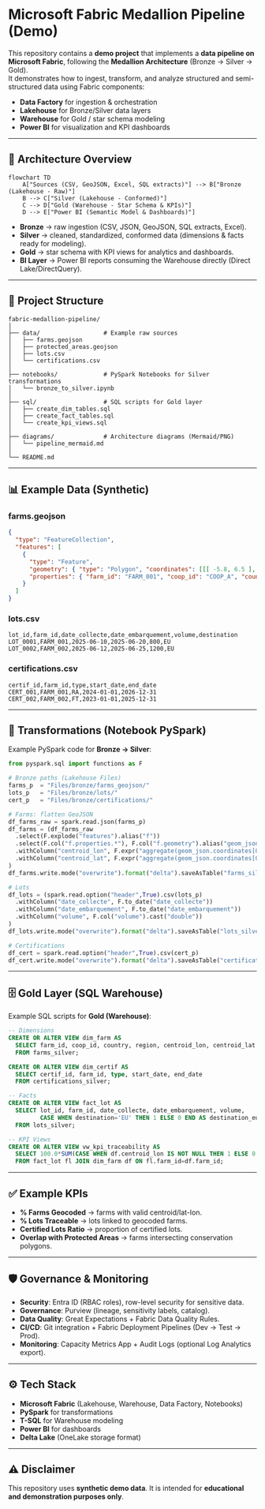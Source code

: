 # Microsoft Fabric Medallion Pipeline (Demo)

This repository contains a **demo project** that implements a **data pipeline on Microsoft Fabric**, following the **Medallion Architecture** (Bronze → Silver → Gold).  
It demonstrates how to ingest, transform, and analyze structured and semi-structured data using Fabric components:

- **Data Factory** for ingestion & orchestration  
- **Lakehouse** for Bronze/Silver data layers  
- **Warehouse** for Gold / star schema modeling  
- **Power BI** for visualization and KPI dashboards  

---

## 🚀 Architecture Overview

```mermaid
flowchart TD
    A["Sources (CSV, GeoJSON, Excel, SQL extracts)"] --> B["Bronze (Lakehouse - Raw)"]
    B --> C["Silver (Lakehouse - Conformed)"]
    C --> D["Gold (Warehouse - Star Schema & KPIs)"]
    D --> E["Power BI (Semantic Model & Dashboards)"]
````

* **Bronze** → raw ingestion (CSV, JSON, GeoJSON, SQL extracts, Excel).
* **Silver** → cleaned, standardized, conformed data (dimensions & facts ready for modeling).
* **Gold** → star schema with KPI views for analytics and dashboards.
* **BI Layer** → Power BI reports consuming the Warehouse directly (Direct Lake/DirectQuery).

---

## 📂 Project Structure

```
fabric-medallion-pipeline/
│
├── data/                  # Example raw sources
│   ├── farms.geojson
│   ├── protected_areas.geojson
│   ├── lots.csv
│   └── certifications.csv
│
├── notebooks/             # PySpark Notebooks for Silver transformations
│   └── bronze_to_silver.ipynb
│
├── sql/                   # SQL scripts for Gold layer
│   ├── create_dim_tables.sql
│   ├── create_fact_tables.sql
│   └── create_kpi_views.sql
│
├── diagrams/              # Architecture diagrams (Mermaid/PNG)
│   └── pipeline_mermaid.md
│
└── README.md
```

---

## 📊 Example Data (Synthetic)

### farms.geojson

```json
{
  "type": "FeatureCollection",
  "features": [
    {
      "type": "Feature",
      "geometry": { "type": "Polygon", "coordinates": [[[ -5.8, 6.5 ], [ -5.75, 6.5 ], [ -5.75, 6.55 ], [ -5.8, 6.55 ], [ -5.8, 6.5 ]]] },
      "properties": { "farm_id": "FARM_001", "coop_id": "COOP_A", "country": "CI", "region": "Sassandra-Marahoué" }
    }
  ]
}
```

### lots.csv

```csv
lot_id,farm_id,date_collecte,date_embarquement,volume,destination
LOT_0001,FARM_001,2025-06-10,2025-06-20,800,EU
LOT_0002,FARM_002,2025-06-12,2025-06-25,1200,EU
```

### certifications.csv

```csv
certif_id,farm_id,type,start_date,end_date
CERT_001,FARM_001,RA,2024-01-01,2026-12-31
CERT_002,FARM_002,FT,2023-01-01,2025-12-31
```

---

## 🔧 Transformations (Notebook PySpark)

Example PySpark code for **Bronze → Silver**:

```python
from pyspark.sql import functions as F

# Bronze paths (Lakehouse Files)
farms_p  = "Files/bronze/farms_geojson/"
lots_p   = "Files/bronze/lots/"
cert_p   = "Files/bronze/certifications/"

# Farms: flatten GeoJSON
df_farms_raw = spark.read.json(farms_p)
df_farms = (df_farms_raw
  .select(F.explode("features").alias("f"))
  .select(F.col("f.properties.*"), F.col("f.geometry").alias("geom_json"))
  .withColumn("centroid_lon", F.expr("aggregate(geom_json.coordinates[0], 0D, (acc, p) -> acc + p[0]) / size(geom_json.coordinates[0])"))
  .withColumn("centroid_lat", F.expr("aggregate(geom_json.coordinates[0], 0D, (acc, p) -> acc + p[1]) / size(geom_json.coordinates[0])"))
)
df_farms.write.mode("overwrite").format("delta").saveAsTable("farms_silver")

# Lots
df_lots = (spark.read.option("header",True).csv(lots_p)
  .withColumn("date_collecte", F.to_date("date_collecte"))
  .withColumn("date_embarquement", F.to_date("date_embarquement"))
  .withColumn("volume", F.col("volume").cast("double"))
)
df_lots.write.mode("overwrite").format("delta").saveAsTable("lots_silver")

# Certifications
df_cert = spark.read.option("header",True).csv(cert_p)
df_cert.write.mode("overwrite").format("delta").saveAsTable("certifications_silver")
```

---

## 🗄️ Gold Layer (SQL Warehouse)

Example SQL scripts for **Gold (Warehouse)**:

```sql
-- Dimensions
CREATE OR ALTER VIEW dim_farm AS
  SELECT farm_id, coop_id, country, region, centroid_lon, centroid_lat
  FROM farms_silver;

CREATE OR ALTER VIEW dim_certif AS
  SELECT certif_id, farm_id, type, start_date, end_date
  FROM certifications_silver;

-- Facts
CREATE OR ALTER VIEW fact_lot AS
  SELECT lot_id, farm_id, date_collecte, date_embarquement, volume,
         CASE WHEN destination='EU' THEN 1 ELSE 0 END AS destination_eu
  FROM lots_silver;

-- KPI Views
CREATE OR ALTER VIEW vw_kpi_traceability AS
  SELECT 100.0*SUM(CASE WHEN df.centroid_lon IS NOT NULL THEN 1 ELSE 0 END)/COUNT(*) AS pct_traceable_lots
  FROM fact_lot fl JOIN dim_farm df ON fl.farm_id=df.farm_id;
```

---

## ✅ Example KPIs

* **% Farms Geocoded** → farms with valid centroid/lat-lon.
* **% Lots Traceable** → lots linked to geocoded farms.
* **Certified Lots Ratio** → proportion of certified lots.
* **Overlap with Protected Areas** → farms intersecting conservation polygons.

---

## 🛡️ Governance & Monitoring

* **Security**: Entra ID (RBAC roles), row-level security for sensitive data.
* **Governance**: Purview (lineage, sensitivity labels, catalog).
* **Data Quality**: Great Expectations + Fabric Data Quality Rules.
* **CI/CD**: Git integration + Fabric Deployment Pipelines (Dev → Test → Prod).
* **Monitoring**: Capacity Metrics App + Audit Logs (optional Log Analytics export).

---

## ⚙️ Tech Stack

* **Microsoft Fabric** (Lakehouse, Warehouse, Data Factory, Notebooks)
* **PySpark** for transformations
* **T-SQL** for Warehouse modeling
* **Power BI** for dashboards
* **Delta Lake** (OneLake storage format)

---

## ⚠️ Disclaimer

This repository uses **synthetic demo data**.
It is intended for **educational and demonstration purposes only**.



